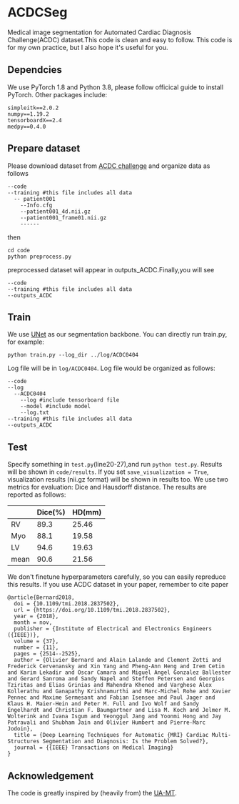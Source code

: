 # ACDCSeg
Medical image segmentation for Automated Cardiac Diagnosis Challenge(ACDC) dataset.This code is clean and easy to follow.
This code is for my own practice, but I also hope it's useful for you.
## Dependcies
We use PyTorch 1.8 and Python 3.8, please follow officical guide to install PyTorch.
Other packages include:
```
simpleitk==2.0.2
numpy==1.19.2
tensorboardX==2.4
medpy==0.4.0
```
## Prepare dataset
Please download dataset from [ACDC challenge](https://www.creatis.insa-lyon.fr/Challenge/acdc/databases.html) and organize data as follows
```
--code
--training #this file includes all data
  -- patient001
    --Info.cfg
    --patient001_4d.nii.gz
    --patient001_frame01.nii.gz
    ------
```
then 
```
cd code
python preprocess.py
```
preprocessed dataset will appear in outputs_ACDC.Finally,you will see
```
--code
--training #this file includes all data
--outputs_ACDC
```
## Train
We use [UNet](https://arxiv.org/abs/1505.04597) as our segmentation backbone.
You can directly run train.py, for example:
```
python train.py --log_dir ../log/ACDC0404
```
Log file will be in `log/ACDC0404`.
Log file would be organized as follows:
```
--code
--log
  --ACDC0404
    --log #include tensorboard file
    --model #include model
    --log.txt    
--training #this file includes all data
--outputs_ACDC
```
## Test
Specify something in `test.py`(line20-27),and run
`python test.py`.
Results will be shown in `code/results`. If you set `save_visualization = True`, visualization results (nii.gz format) will be shown in results too.
We use two metrics for evaluation: Dice and Hausdorff distance. The results are reported as follows:

| | Dice(%) | HD(mm) |
| :------ | :------ | :------ |
| RV | 89.3 | 25.46 |
| Myo | 88.1 | 19.58 |
| LV |94.6 |19.63|
| mean |90.6|21.56|

We don't finetune hyperparameters carefully, so you can easily repreduce this results.
If you use ACDC dataset in your paper, remember to cite paper
```
@article{Bernard2018,
  doi = {10.1109/tmi.2018.2837502},
  url = {https://doi.org/10.1109/tmi.2018.2837502},
  year = {2018},
  month = nov,
  publisher = {Institute of Electrical and Electronics Engineers ({IEEE})},
  volume = {37},
  number = {11},
  pages = {2514--2525},
  author = {Olivier Bernard and Alain Lalande and Clement Zotti and Frederick Cervenansky and Xin Yang and Pheng-Ann Heng and Irem Cetin and Karim Lekadir and Oscar Camara and Miguel Angel Gonzalez Ballester and Gerard Sanroma and Sandy Napel and Steffen Petersen and Georgios Tziritas and Elias Grinias and Mahendra Khened and Varghese Alex Kollerathu and Ganapathy Krishnamurthi and Marc-Michel Rohe and Xavier Pennec and Maxime Sermesant and Fabian Isensee and Paul Jager and Klaus H. Maier-Hein and Peter M. Full and Ivo Wolf and Sandy Engelhardt and Christian F. Baumgartner and Lisa M. Koch and Jelmer M. Wolterink and Ivana Isgum and Yeonggul Jang and Yoonmi Hong and Jay Patravali and Shubham Jain and Olivier Humbert and Pierre-Marc Jodoin},
  title = {Deep Learning Techniques for Automatic {MRI} Cardiac Multi-Structures Segmentation and Diagnosis: Is the Problem Solved?},
  journal = {{IEEE} Transactions on Medical Imaging}
}
```
## Acknowledgement
The code is greatly inspired by (heavily from) the [UA-MT](https://github.com/yulequan/UA-MT).
